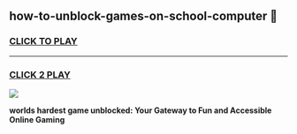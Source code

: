 
## how-to-unblock-games-on-school-computer 👋
<h3>
<a href="https://premium.freeplayer.one?title=how-to-unblock-games-on-school-computer&ref=14F">CLICK TO PLAY</a></h3>
<hr>

<h3>
<a href="https://premium.freeplayer.one?title=how-to-unblock-games-on-school-computer&ref=14F">CLICK 2 PLAY</a>
  
</h3>

<a href="https://premium.freeplayer.one?title=how-to-unblock-games-on-school-computer&ref=12F/"><img src="https://clearcache.store/games.png"></a>


**worlds hardest game unblocked: Your Gateway to Fun and Accessible Online Gaming**
